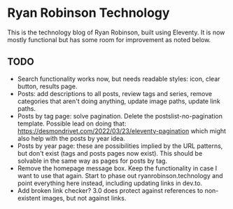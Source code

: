 # Ryan Robinson Technology

This is the technology blog of Ryan Robinson, built using Eleventy. It is now mostly functional but has some room for improvement as noted below.

## TODO

- Search functionality works now, but needs readable styles: icon, clear button, results page.
- Posts: add descriptions to all posts, review tags and series, remove categories that aren't doing anything, update image paths, update link paths.
- Posts by tag page: solve pagination. Delete the postslist-no-pagination template. Possible lead on doing that: https://desmondrivet.com/2022/03/23/eleventy-pagination which might also help with the posts by year idea.
- Posts by year page: these are possibilities implied by the URL patterns, but don't exist (tags and posts pages now exist). This should be solvable in the same way as pages for posts by tag.
- Remove the homepage message box. Keep the functionality in case I want to use that again. Start to phase out ryanrobinson.technology and point everything here instead, including updating links in dev.to.
- Add broken link checker? 3.0 does protect against references to non-existent images, but not against links.
